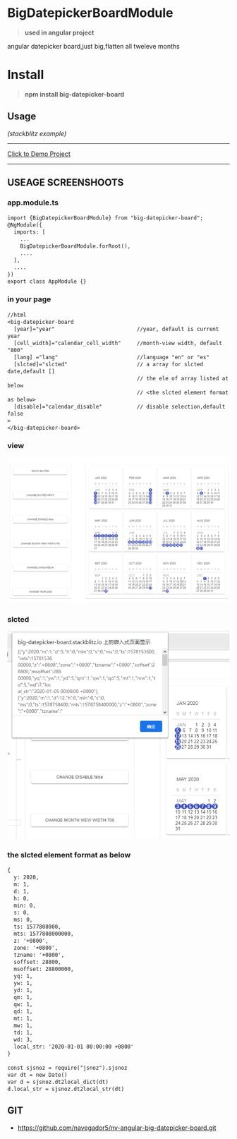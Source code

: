 # BigDatepickerBoardModule 
>__used in angular project__

angular datepicker board,just big,flatten all tweleve months

# Install
>__npm install big-datepicker-board__

## Usage
_(stackblitz example)_

---------------------------------------------------------------------------------------
[Click to Demo Project](https://stackblitz.com/edit/big-datepicker-board?file=src%2Fapp%2F_modules%2Fbig-datepicker-board%2Fbig-datepicker-board%2Futil.ts)  

---------------------------------------------------------------------------------------

## USEAGE SCREENSHOOTS

###  app.module.ts

    import {BigDatepickerBoardModule} from "big-datepicker-board";
    @NgModule({
      imports: [
        ...
        BigDatepickerBoardModule.forRoot(),
        ....
      ],
      ....
    })
    export class AppModule {}    


### in your page
    

    //html
    <big-datepicker-board
      [year]="year"                          //year, default is current year
      [cell_width]="calendar_cell_width"     //month-view width, default "800"
      [lang] ="lang"                         //language "en" or "es"
      [slcted]="slcted"                      // a array for slcted date,default []
                                             // the ele of array listed at below
                                             // <the slcted element format as below>
      [disable]="calendar_disable"           // disable selection,default false
    >
    </big-datepicker-board>    
 
### view
         
![](/Images/all.png) 

### slcted 
         
![](/Images/slcted.png) 


### the slcted element format as below

    {
      y: 2020,
      m: 1,
      d: 1,
      h: 0,
      min: 0,
      s: 0,
      ms: 0,
      ts: 1577808000,
      mts: 1577808000000,
      z: '+0800',
      zone: '+0800',
      tzname: '+0800',
      soffset: 28800,
      msoffset: 28800000,
      yq: 1,
      yw: 1,
      yd: 1,
      qm: 1,
      qw: 1,
      qd: 1,
      mt: 1,
      mw: 1,
      td: 1,
      wd: 3,
      local_str: '2020-01-01 00:00:00 +0800'
    } 
    
    const sjsnoz = require("jsnoz").sjsnoz
    var dt = new Date()
    var d = sjsnoz.dt2local_dict(dt)
    d.local_str = sjsnoz.dt2local_str(dt)

 
## GIT

- https://github.com/navegador5/nv-angular-big-datepicker-board.git


